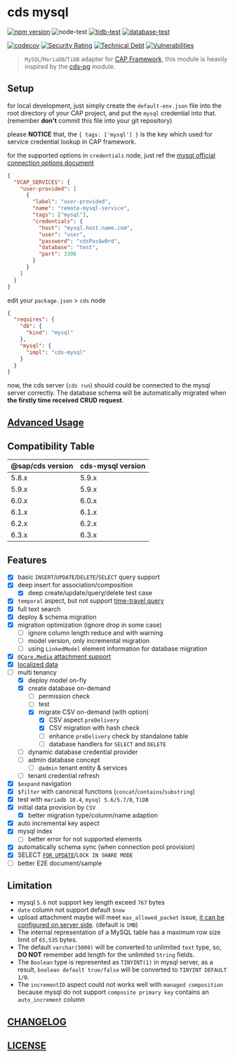 # cds mysql

[![npm version](https://img.shields.io/npm/v/cds-mysql?label=cds-mysql)](https://www.npmjs.com/package/cds-mysql)
![node-test](https://github.com/Soontao/cds-mysql/workflows/node-test/badge.svg)
[![tidb-test](https://github.com/Soontao/cds-mysql/actions/workflows/tidb.yml/badge.svg)](https://github.com/Soontao/cds-mysql/actions/workflows/tidb.yml)
[![database-test](https://github.com/Soontao/cds-mysql/actions/workflows/database.yml/badge.svg)](https://github.com/Soontao/cds-mysql/actions/workflows/database.yml)

[![codecov](https://codecov.io/gh/Soontao/cds-mysql/branch/main/graph/badge.svg?token=xTt6AaHeuu)](https://codecov.io/gh/Soontao/cds-mysql)
[![Security Rating](https://sonarcloud.io/api/project_badges/measure?project=Soontao_cds-mysql&metric=security_rating)](https://sonarcloud.io/dashboard?id=Soontao_cds-mysql)
[![Technical Debt](https://sonarcloud.io/api/project_badges/measure?project=Soontao_cds-mysql&metric=sqale_index)](https://sonarcloud.io/dashboard?id=Soontao_cds-mysql)
[![Vulnerabilities](https://sonarcloud.io/api/project_badges/measure?project=Soontao_cds-mysql&metric=vulnerabilities)](https://sonarcloud.io/dashboard?id=Soontao_cds-mysql)

> `MySQL`/`MariaDB`/`TiDB` adapter for [CAP Framework](https://cap.cloud.sap/docs/about/), this module is heavily inspired by the [cds-pg](https://github.com/sapmentors/cds-pg) module.

## Setup

for local development, just simply create the `default-env.json` file into the root directory of your CAP project, and put the `mysql` credential into that. (remember **don't** commit this file into your git repository)

please **NOTICE** that, the `{ tags: ['mysql'] }` is the key which used for service credential lookup in CAP framework.

for the supported options in `credentials` node, just ref the [mysql official connection options document](https://www.npmjs.com/package/mysql#connection-options)

```json
{
  "VCAP_SERVICES": {
    "user-provided": [
      {
        "label": "user-provided",
        "name": "remote-mysql-service",
        "tags": ["mysql"],
        "credentials": {
          "host": "mysql.host.name.com",
          "user": "user",
          "password": "cdsPas$w0rd",
          "database": "test",
          "port": 3306
        }
      }
    ]
  }
}
```

edit your `package.json` > `cds` node

```json
{
  "requires": {
    "db": {
      "kind": "mysql"
    },
    "mysql": {
      "impl": "cds-mysql"
    }
  }
}
```

now, the cds server (`cds run`) should could be connected to the mysql server correctly. The database schema will be automatically migrated when **the firstly time received CRUD request**.

## [Advanced Usage](./docs/ADVANCED_USAGE.md)

## Compatibility Table

| @sap/cds version | cds-mysql version |
| ---------------- | ----------------- |
| 5.8.x            | 5.9.x             |
| 5.9.x            | 5.9.x             |
| 6.0.x            | 6.0.x             |
| 6.1.x            | 6.1.x             |
| 6.2.x            | 6.2.x             |
| 6.3.x            | 6.3.x             |

## Features

- [x] basic `INSERT`/`UPDATE`/`DELETE`/`SELECT` query support
- [x] deep insert for association/composition
  - [x] deep create/update/query/delete test case
- [x] `temporal` aspect, but not support [time-travel query](https://cap.cloud.sap/docs/guides/temporal-data#time-travel-queries)
- [x] full text search
- [x] deploy & schema migration
- [x] migration optimization (ignore drop in some case)
  - [ ] ignore column length reduce and with warning
  - [ ] model version, only incremental migration
  - [ ] using `LinkedModel` element information for database migration
- [x] [`@Core.Media` attachment support](https://cap.cloud.sap/docs/guides/media-data)
- [x] [localized data](https://cap.cloud.sap/docs/guides/localized-data)
- [ ] multi tenancy
  - [x] deploy model on-fly
  - [x] create database on-demand
    - [ ] permission check
    - [ ] test
    - [x] migrate CSV on-demand (with option)
      - [x] CSV aspect `preDelivery`
      - [x] CSV migration with hash check
      - [ ] enhance `preDelivery` check by standalone table
      - [ ] database handlers for `SELECT` and `DELETE`
  - [ ] dynamic database credential provider
  - [ ] admin database concept
    - [ ] `@admin` tenant entity & services
  - [ ] tenant credential refresh
- [x] `$expand` navigation
- [x] `$filter` with canonical functions (`concat`/`contains`/`substring`)
- [x] test with `mariadb 10.4`, `mysql 5.6/5.7/8`, `TiDB`
- [x] initial data provision by `CSV`
  - [x] better migration type/column/name adaption
- [x] auto incremental key aspect
- [x] mysql index
  - [ ] better error for not supported elements
- [x] automatically schema sync (when connection pool provision)
- [x] SELECT [`FOR UPDATE`](https://cap.cloud.sap/docs/node.js/cds-ql?q=forUpdate#select-forUpdate)/`LOCK IN SHARE MODE`
- [ ] better E2E document/sample

## Limitation

- mysql `5.6` not support key length exceed `767` bytes
- `date` column not support default `$now`
- upload attachment maybe will meet `max_allowed_packet` issue, [it can be configured on server side](https://dev.mysql.com/doc/refman/8.0/en/packet-too-large.html). (default is `1MB`)
- The internal representation of a MySQL table has a maximum row size limit of `65,535` bytes.
- The default `varchar(5000)` will be converted to unlimited `text` type, so, **DO NOT** remember add length for the unlimited `String` fields.
- The `Boolean` type is represented as `TINYINT(1)` in mysql server, as a result, `boolean default true/false` will be converted to `TINYINT DEFAULT 1/0`.
- The `incrementID` aspect could not works well with `managed composition` because mysql do not support `composite primary key` contains an `auto_increment` column

## [CHANGELOG](./CHANGELOG.md)

## [LICENSE](./LICENSE)
